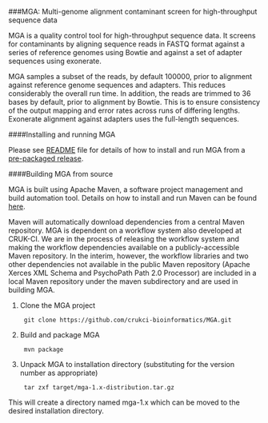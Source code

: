###MGA: Multi-genome alignment contaminant screen for high-throughput sequence data

MGA is a quality control tool for high-throughput sequence data. It screens for
contaminants by aligning sequence reads in FASTQ format against a series of
reference genomes using Bowtie and against a set of adapter sequences using
exonerate.

MGA samples a subset of the reads, by default 100000, prior to alignment against
reference genome sequences and adapters. This reduces considerably the overall run
time. In addition, the reads are trimmed to 36 bases by default, prior to alignment
by Bowtie. This is to ensure consistency of the output mapping and error rates across
runs of differing lengths. Exonerate alignment against adapters uses the full-length
sequences.

####Installing and running MGA

Please see [README](README) file for details of how to install and run MGA from
a [pre-packaged release](https://github.com/crukci-bioinformatics/MGA/releases).

####Building MGA from source

MGA is built using Apache Maven, a software project management and build
automation tool. Details on how to install and run Maven can be found
[here](http://maven.apache.org).

Maven will automatically download dependencies from a central Maven repository. 
MGA is dependent on a workflow system also developed at CRUK-CI. We are in the
process of releasing the workflow system and making the workflow dependencies
available on a publicly-accessible Maven repository. In the interim, however,
the workflow libraries and two other dependencies not available in the public
Maven repository (Apache Xerces XML Schema and PsychoPath Path 2.0 Processor)
are included in a local Maven repository under the maven subdirectory and are
used in building MGA.

1. Clone the MGA project

        git clone https://github.com/crukci-bioinformatics/MGA.git

2. Build and package MGA

        mvn package

3. Unpack MGA to installation directory (substituting for the version number as appropriate)

        tar zxf target/mga-1.x-distribution.tar.gz

This will create a directory named mga-1.x which can be moved to the desired
installation directory.

